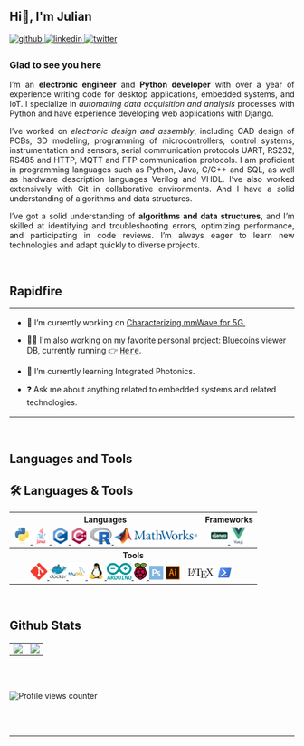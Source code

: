 ## Hi👋, I'm Julian  

<!--
https://profilinator.rishav.dev/
-->

<!--
**JuliansCastro/JuliansCastro** is a ✨ _special_ ✨ repository because its `README.md` (this file) appears on your GitHub profile.

Here are some ideas to get you started:

- 🔭 I’m currently working on ...
- 🌱 I’m currently learning ...
- 👯 I’m looking to collaborate on ...
- 🤔 I’m looking for help with ...
- 💬 Ask me about ...
- 📫 How to reach me: ...
- 😄 Pronouns: ...
- ⚡ Fun fact: ...
-->

<a href="https://github.com/JuliansCastro" target="_blank">
<img src=https://img.shields.io/badge/github-%2324292e.svg?&style=for-the-badge&logo=github&logoColor=white alt=github style="margin-bottom: 5px;" />
</a>

<a href="https://linkedin.com/in/julianscastro" target="_blank">
<img src=https://img.shields.io/badge/linkedin-%231E77B5.svg?&style=for-the-badge&logo=linkedin&logoColor=white alt=linkedin style="margin-bottom: 5px;" />
</a>
<!--
<a href="https://instagram.com/julianscastro" target="_blank">
<img src=https://img.shields.io/badge/instagram-%23000000.svg?&style=for-the-badge&logo=instagram&logoColor=white alt=instagram style="margin-bottom: 5px;" />
</a>
-->
<a href="https://twitter.com/julianscastrop" target="_blank">
<img src=https://img.shields.io/badge/twitter-%2300acee.svg?&style=for-the-badge&logo=twitter&logoColor=white alt=twitter style="margin-bottom: 5px;" />
</a>

### Glad to see you here  

<p align="justify">
I’m an <strong>electronic engineer</strong> and <strong>Python developer</strong> with over a year of experience writing code for desktop applications, embedded systems, and IoT. I specialize in <em>automating data acquisition and analysis</em> processes with Python and have experience developing web applications with Django.
</p>
<p align="justify">
I’ve worked on <em>electronic design and assembly</em>, including CAD design of PCBs, 3D modeling, programming of microcontrollers, control systems, instrumentation and sensors, serial communication protocols UART, RS232, RS485 and HTTP, MQTT and FTP communication protocols. I am proficient in programming languages such as Python, Java, C/C++ and SQL, as well as hardware description languages Verilog and VHDL. I’ve also worked extensively with Git in collaborative environments. And I have a solid understanding of algorithms and data structures.
</p>
<p align="justify">
I’ve got a solid understanding of <strong>algorithms and data structures</strong>, and I’m skilled at identifying and troubleshooting errors, optimizing performance, and participating in code reviews. I’m always eager to learn new technologies and adapt quickly to diverse projects.
</p>

<!--
who has turned years of freelancing into a full-time career. Being a full-stack allows me to not only develop client-facing apps and websites but also develop it with cutting edge backend support.

I specialize in building robust backends that do all the heavy lifting for your app or website. I love designing systems that are light yet powerful, distributed yet synchronized and beautiful yet effective. I also frequently blog about the world behind the screen which involves system designs, databases, security, servers, optimization and also promising technologies like Blockchain and PWAs.
-->
  
<br />

## Rapidfire  

<table><tr>

<td valign="top" width="50%">

- 🔭 I’m currently working on [Characterizing mmWave for 5G.](https://github.com/JuliansCastro/mmWave_5G_characterization) 

- 🧑‍💼 I'm also working on my favorite personal project: [Bluecoins](https://github.com/JuliansCastro/BluecoinsWeb) viewer DB, currently running 👉 [<kbd>Here</kbd>](http://3.143.0.167/).
  
- 🌱 I’m currently learning Integrated Photonics. 
  
- ❓ Ask me about anything related to embedded systems and related technologies.

<!--
- ⚡ Fun fact: I keep night shift switched on at all times
-->

</td>
<!--
<td valign="top" width="50%">
<div align="center">
<img src="https://rishavanand.github.io/static/images/greetings.gif" align="center" style="width: 100%" />
</div>  
</td>
-->
</tr></table>

<br />


## Languages and Tools

<p align="center">
<!--
<a href="https://www.w3schools.com/css/" target="_blank"><img style="margin: 10px" src="https://profilinator.rishav.dev/skills-assets/css3-original-wordmark.svg" alt="CSS3" height="25" /></a>  
<a href="https://en.wikipedia.org/wiki/HTML5" target="_blank"><img style="margin: 10px" src="https://profilinator.rishav.dev/skills-assets/html5-original-wordmark.svg" alt="HTML5" height="25" /></a>  
<a href="https://www.javascript.com/" target="_blank"><img style="margin: 10px" src="https://profilinator.rishav.dev/skills-assets/javascript-original.svg" alt="JavaScript" height="25" /></a>
<a href="https://www.elastic.co/" target="_blank"><img style="margin: 10px" src="https://profilinator.rishav.dev/skills-assets/elasticsearch.png" alt="Elastic Search" height="25" /></a>
<a href="https://sass-lang.com/" target="_blank"><img style="margin: 10px" src="https://profilinator.rishav.dev/skills-assets/sass-original.svg" alt="Sass" height="25" /></a> 
-->
</p>

## 🛠️ Languages & Tools

<table>
    <tr>
        <th align="center">Languages</th>
        <th align="center">Frameworks</th>
    </tr>
    <tr>
        <td align="center">
            <a href="https://www.python.org/" target="_blank">
                <img src="https://raw.githubusercontent.com/JuliansCastro/AssetsJuliansCastro/refs/heads/main/skills-assets/python-original.svg" alt="Python" height="30" />
            </a>
            <a href="https://www.java.com/" target="_blank">
                <img src="https://raw.githubusercontent.com/JuliansCastro/AssetsJuliansCastro/refs/heads/main/skills-assets/java-original-wordmark.svg" alt="Java" height="30" />
            </a>
            <a href="https://www.cprogramming.com/" target="_blank">
                <img src="https://raw.githubusercontent.com/JuliansCastro/AssetsJuliansCastro/refs/heads/main/skills-assets/c-original.svg" alt="C" height="30" />
            </a>
            <a href="https://www.cplusplus.com/" target="_blank">
                <img src="https://raw.githubusercontent.com/JuliansCastro/AssetsJuliansCastro/refs/heads/main/skills-assets/cplusplus-original.svg" alt="C++" height="30" />
            </a>
            <a href="https://www.r-project.org/" target="_blank">
                <img src="https://raw.githubusercontent.com/JuliansCastro/AssetsJuliansCastro/refs/heads/main/skills-assets/r.svg" alt="R" height="30" />
            </a>
            <a href="https://www.mathworks.com/products/matlab.html" target="_blank">
                <img src="https://raw.githubusercontent.com/JuliansCastro/AssetsJuliansCastro/refs/heads/main/skills-assets/matlab.svg" alt="Matlab" height="30" />
            </a>
        </td>
        <td align="center">
            <a href="https://www.djangoproject.com/" target="_blank">
                <img src="https://raw.githubusercontent.com/JuliansCastro/AssetsJuliansCastro/refs/heads/main/skills-assets/django-original.svg" alt="Django" height="30" />
            </a>
            <a href="https://vuejs.org/" target="_blank">
                <img src="https://raw.githubusercontent.com/JuliansCastro/AssetsJuliansCastro/refs/heads/main/skills-assets/vuejs-original-wordmark.svg" alt="Vue.js" height="30" />
            </a>
        </td>
    </tr>
    <tr>
        <th colspan="2" align="center">Tools</th>
    </tr>
    <tr>
        <td colspan="2" align="center">
        <a href="https://github.com/" target="_blank">
            <img src="https://raw.githubusercontent.com/JuliansCastro/AssetsJuliansCastro/refs/heads/main/skills-assets/git-scm-icon.svg" alt="Git" height="30" />
        </a>
        <a href="https://www.docker.com/" target="_blank">
            <img src="https://raw.githubusercontent.com/JuliansCastro/AssetsJuliansCastro/refs/heads/main/skills-assets/docker-original-wordmark.svg" alt="Docker" height="30" />
        </a>
        <a href="https://www.mysql.com/" target="_blank">
            <img src="https://raw.githubusercontent.com/JuliansCastro/AssetsJuliansCastro/refs/heads/main/skills-assets/mysql-original-wordmark.svg" alt="MySQL" height="30" />
        </a>
        <a href="https://www.linux.org/" target="_blank">
            <img src="https://raw.githubusercontent.com/JuliansCastro/AssetsJuliansCastro/refs/heads/main/skills-assets/linux-original.svg" alt="Linux" height="30" />
        </a>
        <a href="https://www.arduino.cc/" target="_blank">
            <img src="https://raw.githubusercontent.com/JuliansCastro/AssetsJuliansCastro/refs/heads/main/skills-assets/arduino.png" alt="Arduino" height="30" />
        </a>
        <a href="https://www.raspberrypi.org/" target="_blank">
            <img src="https://raw.githubusercontent.com/JuliansCastro/AssetsJuliansCastro/refs/heads/main/skills-assets/raspberrypi.png" alt="Raspberry Pi" height="30" />
        </a>
        <a href="https://www.adobe.com/in/products/photoshop.html" target="_blank">
            <img src="https://raw.githubusercontent.com/JuliansCastro/AssetsJuliansCastro/refs/heads/main/skills-assets/photoshop-plain.svg" alt="Photoshop" height="25" /></a>
        <a href="https://www.adobe.com/in/products/illustrator.html" target="_blank">
            <img src="https://raw.githubusercontent.com/JuliansCastro/AssetsJuliansCastro/refs/heads/main/skills-assets/adobe_illustrator-icon.svg" alt="Illustrator" height="25" /></a>&nbsp;&nbsp;  
        <a href="https://www.latex-project.org/" target="_blank"><img src="https://raw.githubusercontent.com/JuliansCastro/AssetsJuliansCastro/refs/heads/main/skills-assets/latex.png" alt="LaTeX" height="25" /></a>
        <a href="https://docs.microsoft.com/en-us/powershell/" target="_blank">
            <img src="https://raw.githubusercontent.com/JuliansCastro/AssetsJuliansCastro/refs/heads/main/skills-assets/powershell.png" alt="PowerShell" height="25" /></a>&nbsp;&nbsp;  
        </td>
    </tr>
</table>


<br />  

## Github Stats  

<table><tr><td valign="top" width="50%">

<img src="https://github-readme-stats.vercel.app/api?username=JuliansCastro&show_icons=true&count_private=true&hide_border=true" align="left" style="width: 100%" />

</td><td valign="top" width="50%">

<img src="https://github-readme-stats.vercel.app/api/top-langs/?username=JuliansCastro&hide_border=true&layout=compact" align="left" style="width: 100%" />

</td></tr></table>  

<br />  

<br />  

![Profile views counter](https://komarev.com/ghpvc/?username=JuliansCastro&&style=flat-square)  
  
<br />  

<br />



----

<!--
<div align="center">Generated using <a href="https://profilinator.rishav.dev/" target="_blank">Github Profilinator</a></div>
-->
